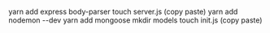 yarn add express body-parser
touch server.js (copy paste)
yarn add nodemon --dev
yarn add mongoose
mkdir models
touch init.js (copy paste)